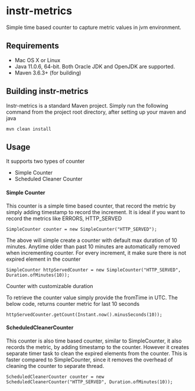 # instr-metrics

Simple time based counter to capture metric values in jvm environment.

## Requirements 

* Mac OS X or Linux
* Java 11.0.6, 64-bit. Both Oracle JDK and OpenJDK are supported.
* Maven 3.6.3+ (for building)

## Building instr-metrics

Instr-metrics is a standard Maven project. Simply run the following command from the project root directory, after setting up your maven and java

    mvn clean install
    
## Usage

It supports two types of counter 

* Simple Counter
* Scheduled Cleaner Counter

#### Simple Counter

This counter is a simple time based counter, that record the metric by simply adding timestamp to record the increment. 
It is ideal if you want to record the metrics like ERRORS, HTTP_SERVED

    SimpleCounter counter = new SimpleCounter("HTTP_SERVED");

The above will simple create a counter with default max duration of 10 minutes. Anytime older than past 10 minutes are automatically removed when incrementing counter.
For every increment, it make sure there is not expired element in the counter

    SimpleCounter httpServedCounter = new SimpleCounter("HTTP_SERVED", Duration.ofMinutes(10));

Counter with customizable duration

To retrieve the counter value simply provide the fromTime in UTC. The below code, returns counter metric for last 10 seconds
    
    httpServedCounter.getCount(Instant.now().minusSeconds(10));

#### ScheduledCleanerCounter

This counter is also time based counter, similar to SimpleCounter, it also records the metric, by adding timestamp to the counter.
However it creates separate timer task to clean the expired elements from the counter. This is faster compared to SimpleCounter, since it removes the overhead of cleaning the counter to separate thread.

    ScheduledCleanerCounter counter = new ScheduledCleanerCounter("HTTP_SERVED", Duration.ofMinutes(10));